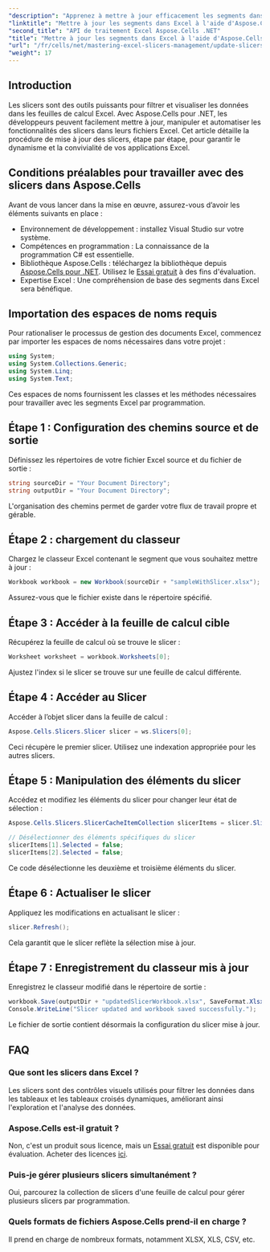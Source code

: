 ```yaml
---
"description": "Apprenez à mettre à jour efficacement les segments dans vos fichiers Excel avec Aspose.Cells pour .NET. Ce guide complet vous guide pas à pas."
"linktitle": "Mettre à jour les segments dans Excel à l'aide d'Aspose.Cells .NET"
"second_title": "API de traitement Excel Aspose.Cells .NET"
"title": "Mettre à jour les segments dans Excel à l'aide d'Aspose.Cells .NET"
"url": "/fr/cells/net/mastering-excel-slicers-management/update-slicers-in-excel/"
"weight": 17
---
```


## Introduction

Les slicers sont des outils puissants pour filtrer et visualiser les données dans les feuilles de calcul Excel. Avec Aspose.Cells pour .NET, les développeurs peuvent facilement mettre à jour, manipuler et automatiser les fonctionnalités des slicers dans leurs fichiers Excel. Cet article détaille la procédure de mise à jour des slicers, étape par étape, pour garantir le dynamisme et la convivialité de vos applications Excel.

## Conditions préalables pour travailler avec des slicers dans Aspose.Cells

Avant de vous lancer dans la mise en œuvre, assurez-vous d’avoir les éléments suivants en place :

- Environnement de développement : installez Visual Studio sur votre système.
- Compétences en programmation : La connaissance de la programmation C# est essentielle.
- Bibliothèque Aspose.Cells : téléchargez la bibliothèque depuis [Aspose.Cells pour .NET](https://releases.aspose.com/cells/net/). Utilisez le [Essai gratuit](https://releases.aspose.com/) à des fins d'évaluation.
- Expertise Excel : Une compréhension de base des segments dans Excel sera bénéfique.

## Importation des espaces de noms requis

Pour rationaliser le processus de gestion des documents Excel, commencez par importer les espaces de noms nécessaires dans votre projet :

```csharp
using System;
using System.Collections.Generic;
using System.Linq;
using System.Text;
```

Ces espaces de noms fournissent les classes et les méthodes nécessaires pour travailler avec les segments Excel par programmation.

## Étape 1 : Configuration des chemins source et de sortie

Définissez les répertoires de votre fichier Excel source et du fichier de sortie :

```csharp
string sourceDir = "Your Document Directory";
string outputDir = "Your Document Directory";
```

L'organisation des chemins permet de garder votre flux de travail propre et gérable.

## Étape 2 : chargement du classeur

Chargez le classeur Excel contenant le segment que vous souhaitez mettre à jour :

```csharp
Workbook workbook = new Workbook(sourceDir + "sampleWithSlicer.xlsx");
```

Assurez-vous que le fichier existe dans le répertoire spécifié.

## Étape 3 : Accéder à la feuille de calcul cible

Récupérez la feuille de calcul où se trouve le slicer :

```csharp
Worksheet worksheet = workbook.Worksheets[0];
```

Ajustez l'index si le slicer se trouve sur une feuille de calcul différente.

## Étape 4 : Accéder au Slicer

Accéder à l’objet slicer dans la feuille de calcul :

```csharp
Aspose.Cells.Slicers.Slicer slicer = ws.Slicers[0];
```

Ceci récupère le premier slicer. Utilisez une indexation appropriée pour les autres slicers.

## Étape 5 : Manipulation des éléments du slicer

Accédez et modifiez les éléments du slicer pour changer leur état de sélection :

```csharp
Aspose.Cells.Slicers.SlicerCacheItemCollection slicerItems = slicer.SlicerCache.SlicerCacheItems;

// Désélectionner des éléments spécifiques du slicer
slicerItems[1].Selected = false;
slicerItems[2].Selected = false;
```

Ce code désélectionne les deuxième et troisième éléments du slicer.

## Étape 6 : Actualiser le slicer

Appliquez les modifications en actualisant le slicer :

```csharp
slicer.Refresh();
```

Cela garantit que le slicer reflète la sélection mise à jour.

## Étape 7 : Enregistrement du classeur mis à jour

Enregistrez le classeur modifié dans le répertoire de sortie :

```csharp
workbook.Save(outputDir + "updatedSlicerWorkbook.xlsx", SaveFormat.Xlsx);
Console.WriteLine("Slicer updated and workbook saved successfully.");
```

Le fichier de sortie contient désormais la configuration du slicer mise à jour.

## FAQ

### Que sont les slicers dans Excel ?

Les slicers sont des contrôles visuels utilisés pour filtrer les données dans les tableaux et les tableaux croisés dynamiques, améliorant ainsi l'exploration et l'analyse des données.

### Aspose.Cells est-il gratuit ?

Non, c'est un produit sous licence, mais un [Essai gratuit](https://releases.aspose.com/) est disponible pour évaluation. Acheter des licences [ici](https://purchase.aspose.com/buy).

### Puis-je gérer plusieurs slicers simultanément ?

Oui, parcourez la collection de slicers d'une feuille de calcul pour gérer plusieurs slicers par programmation.

### Quels formats de fichiers Aspose.Cells prend-il en charge ?

Il prend en charge de nombreux formats, notamment XLSX, XLS, CSV, etc.
